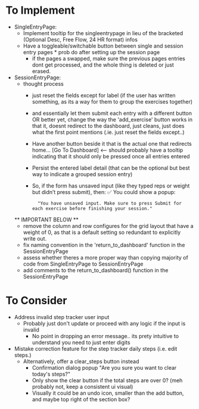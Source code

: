 # To Implement
- SingleEntryPage:
    - Implement tooltip for the singleentrypage in lieu of the bracketed (Optional Desc, Free Flow, 24 HR format) infos
    - Have a toggleable/switchable button between single and session entry pages * prob do after setting up the session page
        - if the pages a swapped, make sure the previous pages entries dont get processed, and the whole thing is deleted or just erased.
- SessionEntryPage:
    * thought process
        - just reset the fields except for label (if the user has written something, as its a way for them to group the exercises together)
        - and essentially let them submit each entry with a different button OR better yet, change the way the 'add_exercise' button works
        in that it, doesnt redirect to the dashboard, just cleans, just does what the first point mentions (.ie. just reset the fields except..)
        - Have another button beside it that is the actual one that redirects home... [Go To Dashboard] <-- should probably have a tooltip indicating that it should only be pressed once all entries entered
        - Persist the entered label detail (that can be the optional but best way to indicate a grouped session entry)
        - So, if the form has unsaved input (like they typed reps or weight but didn’t press submit), then:
            ✅ You could show a popup:

                "You have unsaved input. Make sure to press Submit for each exercise before finishing your session."
        

    ** IMPORTANT BELOW **
    - remove the column and row configures for the grid layout that have a weight of 0, as that is a default setting so redundant to explicitly write out.
    - fix naming convention in the 'return_to_dashboard' function in the SessionEntryPage
    - assess whether theres a more proper way than copying majority of code from SingleEntryPage to SessionEntryPage
    - add comments to the return_to_dashboard() function in the SessionEntryPage


# To Consider
- Address invalid step tracker user input 
    - Probably just don't update or proceed with any logic if the input is invalid
        - No point in dropping an error message.. its prety intuitive to understand you need to just enter digits
- Mistake correction feature for the step tracker daily steps (i.e. edit steps.)
    - Alternatively, offer a clear_steps button instead
        - Confirmation dialog popup "Are you sure you want to clear today's steps?"
        - Only show the clear button if the total steps are over 0? (meh probably not, keep a consistent ui visual)
        - Visually it could be an undo icon, smaller than the add button, and maybe top right of the section box?


